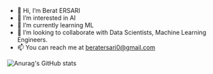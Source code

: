 - 👋 Hi, I’m Berat ERSARI
- 👀 I’m interested in AI
- 🌱 I’m currently learning ML
- 💞️ I’m looking to collaborate with Data Scientists, Machine Learning Engineers.
- 📫 You can reach me at beratersari0@gmail.com

<!---
beratersari/beratersari is a ✨ special ✨ repository because its `README.md` (this file) appears on your GitHub profile.
You can click the Preview link to take a look at your changes.
--->

![Anurag's GitHub stats](https://github-readme-stats.vercel.app/api?username=beratersari&hide=contribs,prs)


